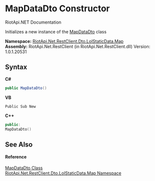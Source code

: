 # MapDataDto Constructor 
RiotApi.NET Documentation 

Initializes a new instance of the <a href="d91e9246-b9ca-a43e-3a48-c16853616d91">MapDataDto</a> class

**Namespace:**&nbsp;<a href="10e6f358-4ed4-bd59-87fe-45f3750b5a90">RiotApi.Net.RestClient.Dto.LolStaticData.Map</a><br />**Assembly:**&nbsp;RiotApi.Net.RestClient (in RiotApi.Net.RestClient.dll) Version: 1.0.1.20531

## Syntax

**C#**<br />
``` C#
public MapDataDto()
```

**VB**<br />
``` VB
Public Sub New
```

**C++**<br />
``` C++
public:
MapDataDto()
```


## See Also


#### Reference
<a href="d91e9246-b9ca-a43e-3a48-c16853616d91">MapDataDto Class</a><br /><a href="10e6f358-4ed4-bd59-87fe-45f3750b5a90">RiotApi.Net.RestClient.Dto.LolStaticData.Map Namespace</a><br />